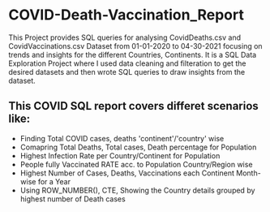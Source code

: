 # COVID-Death-Vaccination_Report
This Project provides SQL queries for analysing CovidDeaths.csv and CovidVaccinations.csv Dataset from 01-01-2020 to 04-30-2021 focusing on trends and insights for the different Countries, Continents.
It is a SQL Data Exploration Project where I used data cleaning and filteration to get the desired datasets and then wrote SQL queries to draw insights from the dataset.

## This COVID SQL report covers differet scenarios like:
- Finding Total COVID cases, deaths 'continent'/'country' wise
- Comapring Total Deaths, Total cases, Death percentage for Population
- Highest Infection Rate per Country/Continent for Population
- People fully Vaccinated RATE acc. to Population Country/Region wise
- Highest Number of Cases, Deaths, Vaccinations each Continent Month-wise for a Year
- Using ROW_NUMBER(), CTE, Showing the Country details grouped by highest number of Death cases

